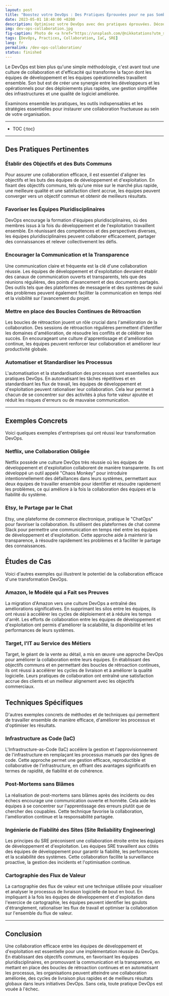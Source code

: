 ```yaml
---
layout: post
title: "Boostez votre DevOps : Des Pratiques Éprouvées pour ne pas Sombrer"
date: 2023-05-01 18:40:00 +0200
description: Optimisez votre DevOps avec des pratiques éprouvées. Découvrez les stratégies essentielles pour améliorer votre collaboration et votre efficacité.
img: dev-ops-collaboration.jpg
fig-caption: Photo de <a href="https://unsplash.com/@nikkotations?utm_source=unsplash&utm_medium=referral&utm_content=creditCopyText">nikko macaspac</a> sur <a href="https://unsplash.com/fr/photos/6SNbWyFwuhk?utm_source=unsplash&utm_medium=referral&utm_content=creditCopyText">Unsplash</a>
tags: [DevOps, Practices, Collaboration, IaC, SRE]
lang: fr
permalink: /dev-ops-collaboration/
status: finished
---
```


Le DevOps est bien plus qu'une simple méthodologie, c'est avant tout une culture de collaboration et d'efficacité qui transforme la
façon dont les équipes de développement et les équipes opérationnelles travaillent ensemble. Son but est de 
créer une synergie entre les développeurs et les opérationnels pour des déploiements plus rapides, une gestion 
simplifiée des infrastructures et une qualité de logiciel améliorée.

Examinons ensemble les pratiques, les outils indispensables et les stratégies essentielles pour instaurer une 
collaboration fructueuse au sein de votre organisation.

<hr class="hr-text" data-content="Sommaire">

* TOC
{:toc}

<hr class="hr-text" data-content="Pratiques">

## Des Pratiques Pertinentes

### Établir des Objectifs et des Buts Communs
Pour assurer une collaboration efficace, il est essentiel d'aligner les objectifs et les buts des équipes de 
développement et d'exploitation. En fixant des objectifs communs, tels qu'une mise sur le marché plus rapide, une 
meilleure qualité et une satisfaction client accrue, les équipes peuvent converger vers un objectif commun et obtenir 
de meilleurs résultats.

### Favoriser les Équipes Pluridisciplinaires
DevOps encourage la formation d'équipes pluridisciplinaires, où des membres issus à la fois du développement et de 
l'exploitation travaillent ensemble. En réunissant des compétences et des perspectives diverses, les équipes 
pluridisciplinaires peuvent collaborer efficacement, partager des connaissances et relever collectivement les défis.

### Encourager la Communication et la Transparence
Une communication claire et fréquente est la clé d'une collaboration réussie. Les équipes de développement et 
d'exploitation devraient établir des canaux de communication ouverts et transparents, tels que des réunions régulières, 
des points d'avancement et des documents partagés. Des outils tels que des plateformes de messagerie et des systèmes de 
suivi des problèmes peuvent également faciliter la communication en temps réel et la visibilité sur l'avancement du 
projet.

### Mettre en place des Boucles Continues de Rétroaction
Les boucles de rétroaction jouent un rôle crucial dans l'amélioration de la collaboration. Des sessions de rétroaction 
régulières permettent d'identifier les domaines d'amélioration, de résoudre les conflits et de célébrer les succès. En 
encourageant une culture d'apprentissage et d'amélioration continue, les équipes peuvent renforcer leur collaboration et
améliorer leur productivité globale.

### Automatiser et Standardiser les Processus
L'automatisation et la standardisation des processus sont essentielles aux pratiques DevOps. En automatisant les tâches 
répétitives et en standardisant les flux de travail, les équipes de développement et d'exploitation peuvent rationaliser
leur collaboration. Cela leur permet à chacun de se concentrer sur des activités à plus forte valeur ajoutée et réduit les 
risques d'erreurs ou de mauvaise communication.

<hr class="hr-text" data-content="Feedback">

## Exemples Concrets

Voici quelques exemples d'entreprises qui ont réussi leur transformation DevOps.

### Netflix, une Collaboration Obligée
Netflix possède une culture DevOps très réussie où les équipes de développement et d'exploitation collaborent de manière
transparente. Ils ont développé un outil appelé "Chaos Monkey" pour introduire intentionnellement des défaillances dans 
leurs systèmes, permettant aux deux équipes de travailler ensemble pour identifier et résoudre rapidement les problèmes,
ce qui améliore à la fois la collaboration des équipes et la fiabilité du système.

### Etsy, le Partage par le Chat
Etsy, une plateforme de commerce électronique, pratique le "ChatOps" pour favoriser la collaboration. Ils utilisent des 
plateformes de chat comme Slack pour permettre une communication en temps réel entre les équipes de développement et 
d'exploitation. Cette approche aide à maintenir la transparence, à résoudre rapidement les problèmes et à faciliter le 
partage des connaissances.

## Études de Cas

Voici d'autres exemples qui illustrent le potentiel de la collaboration efficace d'une transformation DevOps.

### Amazon, le Modèle qui a Fait ses Preuves
La migration d'Amazon vers une culture DevOps a entraîné des améliorations significatives. En supprimant les silos entre
les équipes, ils ont réussi à accélérer les cycles de déploiement et à réduire les temps d'arrêt. Les efforts de 
collaboration entre les équipes de développement et d'exploitation ont permis d'améliorer la scalabilité, la 
disponibilité et les performances de leurs systèmes.

### Target, l'IT au Service des Métiers
Target, le géant de la vente au détail, a mis en œuvre une approche DevOps pour améliorer la collaboration entre leurs 
équipes. En établissant des objectifs communs et en permettant des boucles de rétroaction continues, ils ont réussi à 
accélérer les cycles de livraison et à améliorer la qualité logicielle. Leurs pratiques de collaboration ont entraîné 
une satisfaction accrue des clients et un meilleur alignement avec les objectifs commerciaux.

## Techniques Spécifiques

D'autres exemples concrets de méthodes et de techniques qui permettent de travailler ensemble de manière efficace, 
d'améliorer les processus et d'optimiser les résultats.

### Infrastructure as Code (IaC)
L'Infrastructure-as-Code (IaC) accélère la gestion et l'approvisionnement de l'infrastructure en remplaçant les 
processus manuels par des lignes de code. Cette approche permet une gestion efficace, reproductible et collaborative de 
l'infrastructure, en offrant des avantages significatifs en termes de rapidité, de fiabilité et de cohérence.

### Post-Mortems sans Blâmes
La réalisation de post-mortems sans blâmes après des incidents ou des échecs encourage une communication ouverte et
honnête. Cela aide les équipes à se concentrer sur l'apprentissage des erreurs plutôt que de chercher des coupables. 
Cette technique favorise la collaboration, l'amélioration continue et la responsabilité partagée.

### Ingénierie de Fiabilité des Sites (Site Reliability Engineering)
Les principes du SRE préconisent une collaboration étroite entre les équipes de 
développement et d'exploitation. Les équipes SRE travaillent aux côtés des équipes de développement pour garantir la 
fiabilité, les performances et la scalabilité des systèmes. Cette collaboration facilite la surveillance proactive, la 
gestion des incidents et l'optimisation continue.

### Cartographie des Flux de Valeur
La cartographie des flux de valeur est une technique utilisée pour visualiser et analyser le processus de livraison 
logicielle de bout en bout. En impliquant à la fois les équipes de développement et d'exploitation dans l'exercice de 
cartographie, les équipes peuvent identifier les goulots d'étranglement, rationaliser les flux de travail et optimiser 
la collaboration sur l'ensemble du flux de valeur.

<hr class="hr-text" data-content="Conclusion">

## Conclusion

Une collaboration efficace entre les équipes de développement et d'exploitation est essentielle pour une implémentation 
réussie du DevOps. En établissant des objectifs communs, en favorisant les équipes pluridisciplinaires, en promouvant 
la communication et la transparence, en mettant en place des boucles de rétroaction continues et en automatisant les 
processus, les organisations peuvent atteindre une collaboration améliorée, des cycles de livraison plus rapides et de 
meilleurs résultats globaux dans leurs initiatives DevOps. Sans cela, toute pratique DevOps est vouée à l'échec.
